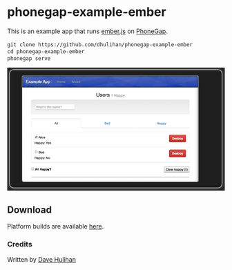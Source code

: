 # phonegap-example-ember

This is an example app that runs [ember.js](http://emberjs.com/) on [PhoneGap](http://phonegap.com/).

	git clone https://github.com/dhulihan/phonegap-example-ember
	cd phonegap-example-ember
	phonegap serve

![Screenshot](screenshot.png?raw=true)

## Download

Platform builds are available [here](https://build.phonegap.com/apps/983417).

### Credits

Written by [Dave Hulihan](http://www.davehulihan.com)
